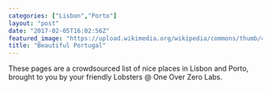 ```yaml
---
categories: ["Lisbon","Porto"]
layout: "post"
date: "2017-02-05T16:02:56Z"
featured_image: "https://upload.wikimedia.org/wikipedia/commons/thumb/4/44/CastleSaintGeorge.jpg/2880px-CastleSaintGeorge.jpg"
title: "Beautiful Portugal"
---
```


These pages are a crowdsourced list of nice places in Lisbon and Porto, brought to you by your friendly Lobsters @ One Over Zero Labs.


